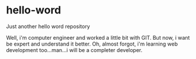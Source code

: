 # hello-word
Just another hello word repository

Well, i'm computer engineer and worked a little bit with GIT. But now, i want be expert and understand it better.
Oh, almost forgot, i'm learning web development too...man...i will be a completer developer.
